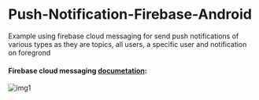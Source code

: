 # Push-Notification-Firebase-Android

Example using firebase cloud messaging for send push notifications of various types as they are topics, all users, a specific user and notification on foregrond 

#### Firebase cloud messaging [documetation]: 

[documetation]: https://firebase.google.com/docs/cloud-messaging/android/client

![img1]

[img1]: https://i.ytimg.com/vi/sioEY4tWmLI/maxresdefault.jpg "Título alternativo"
